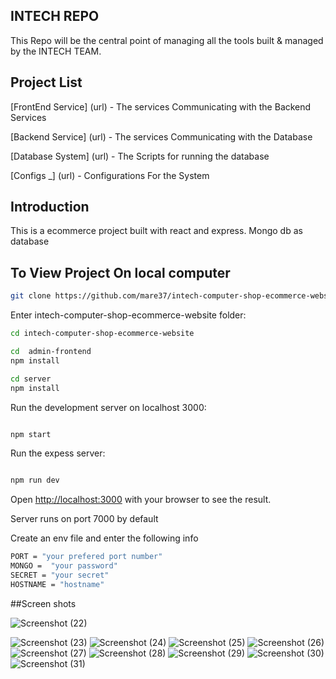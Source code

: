 

## INTECH REPO

This Repo will be the central point of managing all the tools built & managed by the INTECH TEAM.



## Project List


[FrontEnd Service] (url) - The services Communicating with the Backend Services

[Backend Service] (url) - The services Communicating with the Database

[Database System] (url) - The Scripts for running the database

[Configs _] (url) - Configurations For the System


## Introduction

This is a ecommerce project built with react and express. Mongo db as database




## To View Project On local computer

```bash
git clone https://github.com/mare37/intech-computer-shop-ecommerce-website.git
```

Enter intech-computer-shop-ecommerce-website folder:

```bash
cd intech-computer-shop-ecommerce-website
```

```bash
cd  admin-frontend
npm install 
```

```bash
cd server
npm install 
```

Run the development server on localhost 3000:

```bash

npm start

```

Run the expess server:

```bash

npm run dev

```

Open [http://localhost:3000](http://localhost:3000) with your browser to see the result.

Server runs on port 7000 by default

Create an env file and enter the following info

```bash
PORT = "your prefered port number"
MONGO =  "your password"
SECRET = "your secret"
HOSTNAME = "hostname"


```




##Screen shots



![Screenshot (22)](https://github.com/mare37/intech-computer-shop-ecommerce-website/assets/83783345/6bda73a6-a3f4-492b-86ee-c81bb4a59af6)

![Screenshot (23)](https://github.com/mare37/intech-computer-shop-ecommerce-website/assets/83783345/693780ed-6b88-4989-9677-05270a2bb288)
![Screenshot (24)](https://github.com/mare37/intech-computer-shop-ecommerce-website/assets/83783345/70a2a720-dd97-4c2d-ae79-63c34f8c0303)
![Screenshot (25)](https://github.com/mare37/intech-computer-shop-ecommerce-website/assets/83783345/8e118105-cac1-41fb-88d3-e37bc1732b73)
![Screenshot (26)](https://github.com/mare37/intech-computer-shop-ecommerce-website/assets/83783345/e81ee173-a42a-47d6-8419-df9dcdb64cc3)
![Screenshot (27)](https://github.com/mare37/intech-computer-shop-ecommerce-website/assets/83783345/80520ab4-77a5-4606-9a59-cfe751b9a195)
![Screenshot (28)](https://github.com/mare37/intech-computer-shop-ecommerce-website/assets/83783345/ce45590b-4cb3-4f3e-9aa3-6f3d9b5b3479)
![Screenshot (29)](https://github.com/mare37/intech-computer-shop-ecommerce-website/assets/83783345/fc44cc1c-ddbb-4184-b3da-f3b909b9da35)
![Screenshot (30)](https://github.com/mare37/intech-computer-shop-ecommerce-website/assets/83783345/0360fd85-b12c-4455-b96a-f80f65c3ecaf)
![Screenshot (31)](https://github.com/mare37/intech-computer-shop-ecommerce-website/assets/83783345/47fddd24-244a-4c59-90d2-b2fce3d92ae3)










